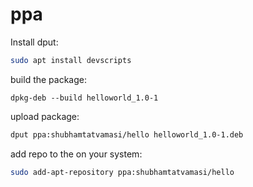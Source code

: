 # ppa

Install dput:
```bash
sudo apt install devscripts
```

build the package:
```
dpkg-deb --build helloworld_1.0-1
```

upload package:
```bash
dput ppa:shubhamtatvamasi/hello helloworld_1.0-1.deb
```

add repo to the on your system:
```bash
sudo add-apt-repository ppa:shubhamtatvamasi/hello
```
